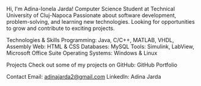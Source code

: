 Hi, I'm Adina-Ionela Jarda!
Computer Science Student at Technical University of Cluj-Napoca
Passionate about software development, problem-solving, and learning new technologies.
Looking for opportunities to grow and contribute to exciting projects.

Technologies & Skills
Programming: Java, C/C++, MATLAB, VHDL, Assembly
Web: HTML & CSS
Databases: MySQL
Tools: Simulink, LabView, Microsoft Office Suite
Operating Systems: Windows & Linux

Projects
Check out some of my projects on GitHub: GitHub Portfolio

Contact
Email: adinajarda2@gmail.com
LinkedIn: Adina Jarda
